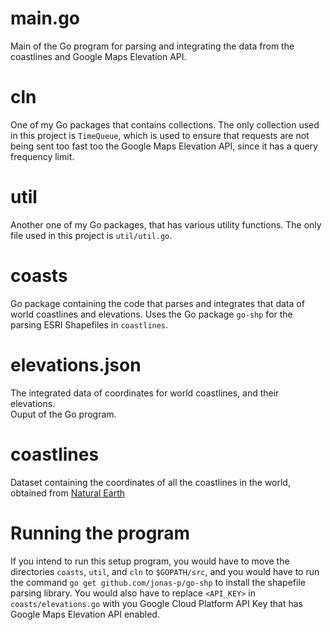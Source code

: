 # main.go
Main of the Go program for parsing and integrating the data from the coastlines and Google Maps Elevation API.

# cln
One of my Go packages that contains collections. The only collection used in this project is ```TimeQueue```, which is used to ensure that requests are not being sent too fast too the Google Maps Elevation API, since it has a query frequency limit.

# util
Another one of my Go packages, that has various utility functions. The only file used in this project is ```util/util.go```.

# coasts
Go package containing the code that parses and integrates that data of world coastlines and elevations.
Uses the Go package ```go-shp``` for the parsing ESRI Shapefiles in ```coastlines```.

# elevations.json
The integrated data of coordinates for world coastlines, and their elevations.<br>
Ouput of the Go program.

# coastlines
Dataset containing the coordinates of all the coastlines in the world, 
obtained from <a href="http://www.naturalearthdata.com/downloads/10m-physical-vectors/10m-coastline/" target="_blank">Natural Earth</a>

# Running the program
If you intend to run this setup program, you would have to move the directories ```coasts```, ```util```, and ```cln``` to ```$GOPATH/src```, and you would have to run the command ```go get github.com/jonas-p/go-shp``` to install the shapefile parsing library. You would also have to replace ```<API_KEY>``` in ```coasts/elevations.go``` with you Google Cloud Platform API Key that has Google Maps Elevation API enabled.
